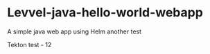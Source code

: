 Levvel-java-hello-world-webapp
=======================

A simple java web app using Helm another test

Tekton test - 12
